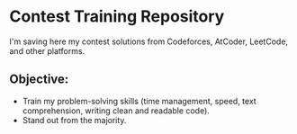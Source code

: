 # Contest Training Repository

I'm saving here my contest solutions from Codeforces, AtCoder, LeetCode, and other platforms.

## Objective:

- Train my problem-solving skills (time management, speed, text comprehension, writing clean and readable code).
- Stand out from the majority.
